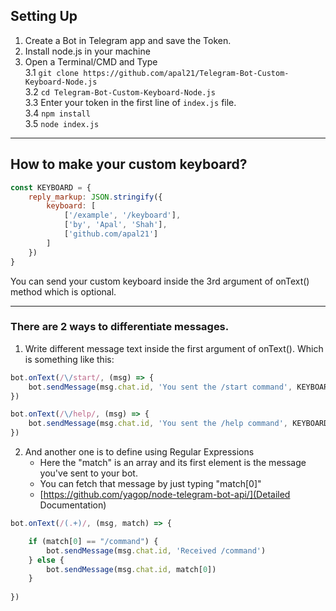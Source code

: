 ## Setting Up

  1. Create a Bot in Telegram app and save the Token.
  2. Install node.js in your machine  
  3. Open a Terminal/CMD and Type  
     3.1 `git clone https://github.com/apal21/Telegram-Bot-Custom-Keyboard-Node.js`  
     3.2 `cd Telegram-Bot-Custom-Keyboard-Node.js`  
     3.3 Enter your token in the first line of `index.js` file.  
     3.4 `npm install`  
     3.5 `node index.js`  

----

## How to make your custom keyboard?

```javascript
const KEYBOARD = {
    reply_markup: JSON.stringify({
        keyboard: [
            ['/example', '/keyboard'],
            ['by', 'Apal', 'Shah'],
            ['github.com/apal21']
        ]
    })
}
```

You can send your custom keyboard inside the 3rd argument of onText() method which is optional.

----

### There are 2 ways to differentiate messages.

1. Write different message text inside the first argument of onText(). Which is something like this:  


```javascript
bot.onText(/\/start/, (msg) => {
    bot.sendMessage(msg.chat.id, 'You sent the /start command', KEYBOARD)
})

bot.onText(/\/help/, (msg) => {
    bot.sendMessage(msg.chat.id, 'You sent the /help command', KEYBOARD)
})
```

2. And another one is to define using Regular Expressions
   - Here the "match" is an array and its first element is the message you've sent to your bot.
   - You can fetch that message by just typing "match[0]"
   - [https://github.com/yagop/node-telegram-bot-api/](Detailed Documentation)

```javascript
bot.onText(/(.+)/, (msg, match) => {

    if (match[0] == "/command") {
        bot.sendMessage(msg.chat.id, 'Received /command')
    } else {
        bot.sendMessage(msg.chat.id, match[0])
    }
    
})
```